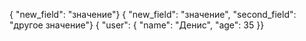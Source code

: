 {  "new_field": "значение"}
{  "new_field": "значение",  "second_field": "другое значение"}
{  "user": {    "name": "Денис",    "age": 35  }}